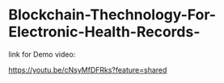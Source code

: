 # Blockchain-Thechnology-For-Electronic-Health-Records-

link for Demo video:

https://youtu.be/cNsyMfDFRks?feature=shared
